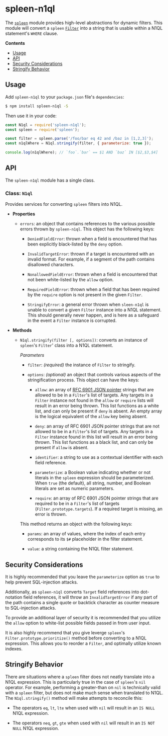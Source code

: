 # spleen-n1ql

The [`spleen`](https://www.npmjs.com/package/spleen) module provides high-level abstractions for dynamic filters.  This module will convert a `spleen` [`Filter`](https://www.npmjs.com/package/spleen#class-filter) into a string that is usable within a N1QL statement's `WHERE` clause.

__Contents__
* [Usage](#usage)
* [API](#api)
* [Security Considerations](#security-considerations)
* [Stringify Behavior](#stringify-behavior)

## Usage

Add `spleen-n1ql` to your `package.json` file's `dependencies`:

```sh
$ npm install spleen-n1ql -S
```

Then use it in your code:

```js
const N1ql = require('spleen-n1ql');
const spleen = require('spleen');

const filter = spleen.parse('/foo/bar eq 42 and /baz in [1,2,3]');
const n1qlWhere = N1ql.stringify(filter, { parameterize: true });

console.log(n1qlWhere); // `foo`.`bar` == $1 AND `baz` IN [$2,$3,$4]
```

## API

The `spleen-n1ql` module has a single class.

### Class: `N1ql`

Provides services for converting `spleen` filters into N1QL.

  * __Properties__

    + `errors`: an object that contains references to the various possible errors thrown by `spleen-n1ql`.  This object has the following keys:

      - `DeniedFieldError`: thrown when a field is encountered that has been explicitly black-listed by the `deny` option.

      - `InvalidTargetError`: thrown if a target is encountered with an invalid format.  For example, if a segment of the path contains disallowed characters.

      - `NonallowedFieldError`: thrown when a field is encountered that not been white-listed by the `allow` option.

      - `RequiredFieldError`: thrown when a field that has been required by the `require` option is not present in the given `Filter`.

      - `StringifyError`: a general error thrown when `sleen-n1ql` is unable to convert a given `Filter` instance into a N1QL statement.  This should generally never happen, and is here as a safeguard in the event a `Filter` instance is corrupted.

  * __Methods__

    + `N1ql.stringify(filter [, options])`: converts an instance of `spleen`'s `Filter`' class into a N1QL statement.

      _Parameters_

      - `filter`: _(required)_ the instance of `Filter` to stringify.

      - `options`: _(optional)_ an object that controls various aspects of the stringification process.  This object can have the keys:

        - `allow`: an array of [RFC 6901 JSON pointer](https://tools.ietf.org/html/rfc6901) strings that are allowed to be in a `Filter`'s list of targets.  Any targets in a `Filter` instance not found in the `allow` or `require` lists will result in an error being thrown.  This list functions as a white list, and can only be present if `deny` is absent.  An empty array is the logical equivalent of the `allow` key being absent.

        - `deny`: an array of RFC 6901 JSON pointer strings that are not allowed to be in a `Filter`'s list of targets.  Any targets in a `Filter` instance found in this list will result in an error being thrown.  This list functions as a black list, and can only be present if `allow` is absent.

        - `identifier`: a string to use as a contextual identifier with each field reference.

        - `parameterize`: a Boolean value indicating whether or not literals in the `spleen` expression should be parameterized.  When `true` (the default), all string, number, and Boolean literals are set as numeric parameters.

        - `require`: an array of RFC 6901 JSON pointer strings that are required to be in a `Filter`'s list of targets (`Filter.prototype.targets`).  If a required target is missing, an error is thrown.

      This method returns an object with the following keys:

      - `params`: an array of values, where the index of each entry corresponds to its `$#` placeholder in the filter statement.

      - `value`: a string containing the N1QL filter statement.

## Security Considerations

It is highly recommended that you leave the `parameterize` option as `true` to help prevent SQL-injection attacks.

Additionally, as `spleen-n1ql` converts `Target` field references into dot-notation field references, it will throw an `InvalidTargetError` if any part of the path contains a single quote or backtick character as counter measure to SQL-injection attacks.

To provide an additional layer of security it is recommended that you utilize the `allow` option to white-list possible fields passed in from user input.

It is also highly recommend that you give leverge `spleen`'s `Filter.prototype.prioritize()` method before converting to a N1QL expression.  This allows you to reorder a `Filter`, and optimally utilize known indexes.

## Stringify Behavior

There are situations where a `spleen` filter does not neatly translate into a N1QL expression.  This is particularly true in the case of `spleen`'s `nil` operator.  For example, performing a greater-than on `nil` is technically valid with a `spleen` filter, but does not make much sense when translated to N1QL.  The `N1ql.stringify()` method will make attempts to reconcile this:

* The operators `eq`, `lt`, `lte` when used with `nil` will result in an `IS NULL` N1QL expression.

* The operators `neq`, `gt`, `gte` when used with `nil` will result in an `IS NOT NULL` N1QL expression.
